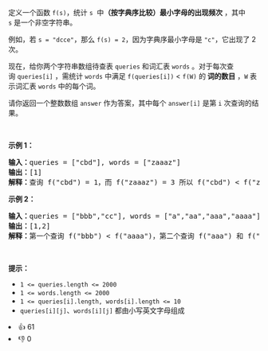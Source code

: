 <p>定义一个函数&nbsp;<code>f(s)</code>，统计&nbsp;<code>s</code> &nbsp;中<strong>（按字典序比较）最小字母的出现频次</strong> ，其中 <code>s</code>&nbsp;是一个非空字符串。</p>

<p>例如，若&nbsp;<code>s = "dcce"</code>，那么&nbsp;<code>f(s) = 2</code>，因为字典序最小字母是&nbsp;<code>"c"</code>，它出现了&nbsp;2 次。</p>

<p>现在，给你两个字符串数组待查表&nbsp;<code>queries</code>&nbsp;和词汇表&nbsp;<code>words</code> 。对于每次查询&nbsp;<code>queries[i]</code> ，需统计 <code>words</code> 中满足&nbsp;<code>f(queries[i])</code>&nbsp;&lt; <code>f(W)</code>&nbsp;的<strong> 词的数目</strong> ，<code>W</code> 表示词汇表&nbsp;<code>words</code>&nbsp;中的每个词。</p>

<p>请你返回一个整数数组&nbsp;<code>answer</code>&nbsp;作为答案，其中每个&nbsp;<code>answer[i]</code>&nbsp;是第 <code>i</code> 次查询的结果。</p>

<p>&nbsp;</p>

<p><strong>示例 1：</strong></p>

<pre>
<strong>输入：</strong>queries = ["cbd"], words = ["zaaaz"]
<strong>输出：</strong>[1]
<strong>解释：</strong>查询 f("cbd") = 1，而 f("zaaaz") = 3 所以 f("cbd") &lt; f("zaaaz")。
</pre>

<p><strong>示例 2：</strong></p>

<pre>
<strong>输入：</strong>queries = ["bbb","cc"], words = ["a","aa","aaa","aaaa"]
<strong>输出：</strong>[1,2]
<strong>解释：</strong>第一个查询 f("bbb") &lt; f("aaaa")，第二个查询 f("aaa") 和 f("aaaa") 都 &gt; f("cc")。
</pre>

<p>&nbsp;</p>

<p><strong>提示：</strong></p>

<ul> 
 <li><code>1 &lt;= queries.length &lt;= 2000</code></li> 
 <li><code>1 &lt;= words.length &lt;= 2000</code></li> 
 <li><code>1 &lt;= queries[i].length, words[i].length &lt;= 10</code></li> 
 <li><code>queries[i][j]</code>、<code>words[i][j]</code> 都由小写英文字母组成</li> 
</ul>

<div><li>👍 61</li><li>👎 0</li></div>